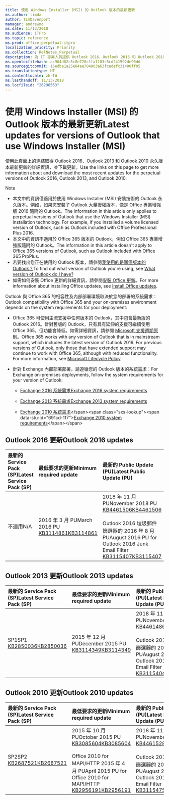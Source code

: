 ```yaml
---
title: 使用 Windows Installer (MSI) 的 Outlook 版本的最新更新
ms.author: timda
author: TimDavenport
manager: andrewmo
ms.date: 11/13/2018
ms.audience: ITPro
ms.topic: reference
ms.prod: office-perpetual-itpro
localization_priority: Priority
ms.collection: RelNotes_Perpetual
description: 為 IT 專業人員提供 Outlook 2016、Outlook 2013 和 Outlook 2010 永久版本的最新更新資訊連結
ms.openlocfilehash: ac904d82c5c8e728c1fa1103c5cd241592de90dd
ms.sourcegitcommit: 16edba1a25e04ae704903a63fcedefc31400ff05
ms.translationtype: HT
ms.contentlocale: zh-TW
ms.lasthandoff: 11/13/2018
ms.locfileid: "26296563"
---
```

# <a name="latest-updates-for-versions-of-outlook-that-use-windows-installer-msi"></a><span data-ttu-id="691cd-103">使用 Windows Installer (MSI) 的 Outlook 版本的最新更新</span><span class="sxs-lookup"><span data-stu-id="691cd-103">Latest updates for versions of Outlook that use Windows Installer (MSI)</span></span>

<span data-ttu-id="691cd-104">使用此頁面上的連結取得 Outlook 2016、Outlook 2013 和 Outlook 2010 永久版本最新更新的詳細資訊，並下載更新。</span><span class="sxs-lookup"><span data-stu-id="691cd-104">Use the links on this page to get more information about and download the most recent updates for the perpetual versions of Outlook 2016, Outlook 2013, and Outlook 2010.</span></span>
  
> [!NOTE]
> - <span data-ttu-id="691cd-p101">本文中的資訊僅適用於使用 Windows Installer (MSI) 安裝技術的 Outlook 永久版本。例如，如果您安裝了 Outlook 大量授權版本，像是 Office 專業增強版 2016 隨附的 Outlook。</span><span class="sxs-lookup"><span data-stu-id="691cd-p101">The information in this article only applies to perpetual versions of Outlook that use the Windows Installer (MSI) installation technology. For example, if you installed a volume licensed version of Outlook, such as Outlook included with Office Professional Plus 2016.</span></span>
> - <span data-ttu-id="691cd-107">本文中的資訊不適用於 Office 365 版本的 Outlook，例如 Office 365 專業增強版隨附的 Outlook。</span><span class="sxs-lookup"><span data-stu-id="691cd-107">The information in this article doesn't apply to Office 365 versions of Outlook, such as Outlook included with Office 365 ProPlus.</span></span>
> - <span data-ttu-id="691cd-108">若要找出您正在使用的 Outlook 版本，請參閱[我使用的是哪個版本的 Outlook？](https://support.office.com/article/b3a9568c-edb5-42b9-9825-d48d82b2257c)</span><span class="sxs-lookup"><span data-stu-id="691cd-108">To find out what version of Outlook you're using, see [What version of Outlook do I have?](https://support.office.com/article/b3a9568c-edb5-42b9-9825-d48d82b2257c)</span></span>
> - <span data-ttu-id="691cd-109">如需如何安裝 Office 更新的詳細資訊，請參閱[安裝 Office 更新](https://support.office.com/article/2ab296f3-7f03-43a2-8e50-46de917611c5)。</span><span class="sxs-lookup"><span data-stu-id="691cd-109">For more information about installing Office updates, see [Install Office updates](https://support.office.com/article/2ab296f3-7f03-43a2-8e50-46de917611c5).</span></span> 
  
<span data-ttu-id="691cd-110">Outlook 與 Office 365 的相容性及內部部署環境取決於您的部署的系統需求︰</span><span class="sxs-lookup"><span data-stu-id="691cd-110">Outlook compatibility with Office 365 and your on-premises environment depends on the system requirements for your deployment:</span></span>
  
- <span data-ttu-id="691cd-p102">Office 365 可使用主流支援中任何版本的 Outlook，其中包含最新版的 Outlook 2016。針對舊版的 Outlook，只有具有延伸的支援可繼續使用 Office 365，但功能會降低。如需詳細資訊，請參閱 [Microsoft 支援週期原則](https://support.microsoft.com/lifecycle)。</span><span class="sxs-lookup"><span data-stu-id="691cd-p102">Office 365 works with any version of Outlook that is in mainstream support, which includes the latest version of Outlook 2016. For previous versions of Outlook, only those that have extended support may continue to work with Office 365, although with reduced functionality. For more information, see [Microsoft Lifecycle Policy](https://support.microsoft.com/lifecycle).</span></span>
    
- <span data-ttu-id="691cd-114">針對 Exchange 內部部署部署，請遵循您的 Outlook 版本的系統需求︰</span><span class="sxs-lookup"><span data-stu-id="691cd-114">For Exchange on-premises deployments, follow the system requirements for your version of Outlook:</span></span>
    
  - [<span data-ttu-id="691cd-115">Exchange 2016 系統需求</span><span class="sxs-lookup"><span data-stu-id="691cd-115">Exchange 2016 system requirements</span></span>](https://docs.microsoft.com/Exchange/plan-and-deploy/system-requirements)
    
  - [<span data-ttu-id="691cd-116">Exchange 2013 系統需求</span><span class="sxs-lookup"><span data-stu-id="691cd-116">Exchange 2013 system requirements</span></span>](https://docs.microsoft.com/exchange/exchange-2013-system-requirements-exchange-2013-help)
    
  - <span data-ttu-id="691cd-117">[Exchange 2010 系統需求](https://docs.microsoft.com/previous-versions/office/exchange-server-2010/aa996719(v=exchg.141))</span><span class="sxs-lookup"><span data-stu-id="691cd-117">[Exchange 2010 system requirements](https://docs.microsoft.com/previous-versions/office/exchange-server-2010/aa996719(v=exchg.141))</span></span>

   
## <a name="outlook-2016-updates"></a><span data-ttu-id="691cd-118">Outlook 2016 更新</span><span class="sxs-lookup"><span data-stu-id="691cd-118">Outlook 2016 updates</span></span>

|<span data-ttu-id="691cd-119">**最新的 Service Pack (SP)**</span><span class="sxs-lookup"><span data-stu-id="691cd-119">**Latest Service Pack (SP)**</span></span>|<span data-ttu-id="691cd-120">**最低要求的更新**</span><span class="sxs-lookup"><span data-stu-id="691cd-120">**Minimum required update**</span></span>|<span data-ttu-id="691cd-121">**最新的 Public Update (PU)**</span><span class="sxs-lookup"><span data-stu-id="691cd-121">**Latest Public Update (PU)**</span></span>|
|:-----|:-----|:-----|
|<span data-ttu-id="691cd-122">不適用</span><span class="sxs-lookup"><span data-stu-id="691cd-122">N/A</span></span>  <br/> |<span data-ttu-id="691cd-123">2016 年 3 月 PU</span><span class="sxs-lookup"><span data-stu-id="691cd-123">March 2016 PU</span></span> <br/>[<span data-ttu-id="691cd-124">KB3114861</span><span class="sxs-lookup"><span data-stu-id="691cd-124">KB3114861</span></span>](https://support.microsoft.com/help/3114861) <br/> |<span data-ttu-id="691cd-125">2018 年 11 月 PU</span><span class="sxs-lookup"><span data-stu-id="691cd-125">November 2018 PU</span></span> <br/>[<span data-ttu-id="691cd-126">KB4461506</span><span class="sxs-lookup"><span data-stu-id="691cd-126">KB4461506</span></span>](https://support.microsoft.com/help/4461506) <br/><br/> <span data-ttu-id="691cd-127">Outlook 2016 垃圾郵件篩選器的 2016 年 8 月 PU</span><span class="sxs-lookup"><span data-stu-id="691cd-127">August 2016 PU for Outlook 2016 Junk Email Filter</span></span>  <br/>[<span data-ttu-id="691cd-128">KB3115407</span><span class="sxs-lookup"><span data-stu-id="691cd-128">KB3115407</span></span>](https://support.microsoft.com/help/3115407) <br/> |
   
## <a name="outlook-2013-updates"></a><span data-ttu-id="691cd-129">Outlook 2013 更新</span><span class="sxs-lookup"><span data-stu-id="691cd-129">Outlook 2013 updates</span></span>

|<span data-ttu-id="691cd-130">**最新的 Service Pack (SP)**</span><span class="sxs-lookup"><span data-stu-id="691cd-130">**Latest Service Pack (SP)**</span></span>|<span data-ttu-id="691cd-131">**最低要求的更新**</span><span class="sxs-lookup"><span data-stu-id="691cd-131">**Minimum required update**</span></span>|<span data-ttu-id="691cd-132">**最新的 Public Update (PU)**</span><span class="sxs-lookup"><span data-stu-id="691cd-132">**Latest Public Update (PU)**</span></span>|
|:-----|:-----|:-----|
|<span data-ttu-id="691cd-133">SP1</span><span class="sxs-lookup"><span data-stu-id="691cd-133">SP1</span></span>  <br/>[<span data-ttu-id="691cd-134">KB2850036</span><span class="sxs-lookup"><span data-stu-id="691cd-134">KB2850036</span></span>](https://go.microsoft.com/fwlink/p/?LinkId=512538) <br/> |<span data-ttu-id="691cd-135">2015 年 12 月 PU</span><span class="sxs-lookup"><span data-stu-id="691cd-135">December 2015 PU</span></span> <br/>[<span data-ttu-id="691cd-136">KB3114349</span><span class="sxs-lookup"><span data-stu-id="691cd-136">KB3114349</span></span>](https://support.microsoft.com/kb/3114349) <br/> |<span data-ttu-id="691cd-137">2018 年 11 月 PU</span><span class="sxs-lookup"><span data-stu-id="691cd-137">November 2018 PU</span></span> <br/>[<span data-ttu-id="691cd-138">KB4461486</span><span class="sxs-lookup"><span data-stu-id="691cd-138">KB4461486</span></span>](https://support.microsoft.com/help/4461486) <br/><br/>  <span data-ttu-id="691cd-139">Outlook 2013 垃圾郵件篩選器的 2016 年 8 月 PU</span><span class="sxs-lookup"><span data-stu-id="691cd-139">August 2016 PU for Outlook 2013 Junk Email Filter</span></span> <br/> [<span data-ttu-id="691cd-140">KB3115404</span><span class="sxs-lookup"><span data-stu-id="691cd-140">KB3115404</span></span>](https://support.microsoft.com/kb/3115404) <br/> |
   
## <a name="outlook-2010-updates"></a><span data-ttu-id="691cd-141">Outlook 2010 更新</span><span class="sxs-lookup"><span data-stu-id="691cd-141">Outlook 2010 updates</span></span>

|<span data-ttu-id="691cd-142">**最新的 Service Pack (SP)**</span><span class="sxs-lookup"><span data-stu-id="691cd-142">**Latest Service Pack (SP)**</span></span>|<span data-ttu-id="691cd-143">**最低要求的更新**</span><span class="sxs-lookup"><span data-stu-id="691cd-143">**Minimum required update**</span></span>|<span data-ttu-id="691cd-144">**最新的 Public Update (PU)**</span><span class="sxs-lookup"><span data-stu-id="691cd-144">**Latest Public Update (PU)**</span></span>|
|:-----|:-----|:-----|
|<span data-ttu-id="691cd-145">SP2</span><span class="sxs-lookup"><span data-stu-id="691cd-145">SP2</span></span> <br/>[<span data-ttu-id="691cd-146">KB2687521</span><span class="sxs-lookup"><span data-stu-id="691cd-146">KB2687521</span></span>](https://go.microsoft.com/fwlink/p/?LinkId=512542) <br/> |<span data-ttu-id="691cd-147">2015 年 10 月 PU</span><span class="sxs-lookup"><span data-stu-id="691cd-147">October 2015 PU</span></span> <br/> [<span data-ttu-id="691cd-148">KB3085604</span><span class="sxs-lookup"><span data-stu-id="691cd-148">KB3085604</span></span>](https://support.microsoft.com/kb/3085604) <br/><br/>  <span data-ttu-id="691cd-149">Office 2010 for MAPI/HTTP 2015 年 4 月 PU</span><span class="sxs-lookup"><span data-stu-id="691cd-149">April 2015 PU for Office 2010 for MAPI/HTTP</span></span> <br/> [<span data-ttu-id="691cd-150">KB2956191</span><span class="sxs-lookup"><span data-stu-id="691cd-150">KB2956191</span></span>](https://support.microsoft.com/zh-TW/help/2956191/april-14-2015-update-for-office-2010-kb2956191) <br/> |<span data-ttu-id="691cd-151">2018 年 11 月 PU</span><span class="sxs-lookup"><span data-stu-id="691cd-151">November 2018 PU</span></span> <br/>[<span data-ttu-id="691cd-152">KB4461529</span><span class="sxs-lookup"><span data-stu-id="691cd-152">KB4461529</span></span>](https://support.microsoft.com/help/4461529) <br/><br/>  <span data-ttu-id="691cd-153">Outlook 2010 垃圾郵件篩選器的 2016 年 8 月 PU</span><span class="sxs-lookup"><span data-stu-id="691cd-153">August 2016 PU for Outlook 2010 Junk Email Filter</span></span> <br/> [<span data-ttu-id="691cd-154">KB3115475</span><span class="sxs-lookup"><span data-stu-id="691cd-154">KB3115475</span></span>](https://support.microsoft.com/kb/3115475) <br/> |
   

